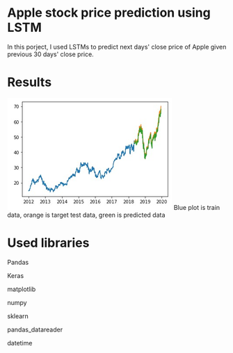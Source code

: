 # Apple stock price prediction using LSTM
In this porject, I used LSTMs to predict next days' close price of Apple given previous 30 days' close price.

# Results
<img width=“964” src="https://github.com/hziya/stockpredictionwithLSTM/blob/main/Output.jpg">
Blue plot is train data, orange is target test data, green is predicted data 

# Used libraries
Pandas

Keras

matplotlib

numpy

sklearn

pandas_datareader

datetime


